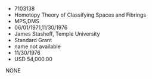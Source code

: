 * 7103138
* Homotopy Theory of Classifying Spaces and Fibrings
* MPS,DMS
* 06/01/1971,11/30/1976
* James Stasheff, Temple University
* Standard Grant
*   name not available
* 11/30/1976
* USD 54,000.00

NONE